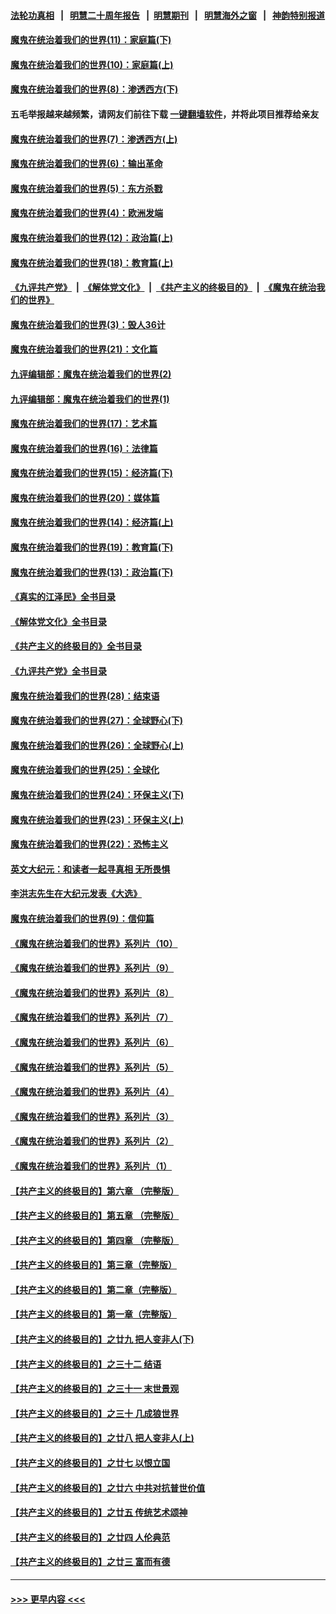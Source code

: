 #### [法轮功真相](https://github.com/gfw-breaker/truth/blob/master/README.md?t=0) &nbsp;&nbsp;|&nbsp;&nbsp; [明慧二十周年报告](https://github.com/gfw-breaker/mh-reports/blob/master/README.md?t=0) &nbsp;&nbsp;|&nbsp;&nbsp;[明慧期刊](https://github.com/gfw-breaker/mh-qikan) &nbsp;&nbsp;|&nbsp;&nbsp; [明慧海外之窗](https://github.com/gfw-breaker/mh-news/blob/master/README.md?t=0) &nbsp;&nbsp;|&nbsp;&nbsp; [神韵特别报道](https://github.com/gfw-breaker/mh-news/blob/master/shenyun.md?t=0)
#### [魔鬼在统治着我们的世界(11)：家庭篇(下)](../pages/nsc422/n10440961.md?t=01081843) 
#### [魔鬼在统治着我们的世界(10)：家庭篇(上)](../pages/nsc422/n10435448.md?t=01081843) 
#### [魔鬼在统治着我们的世界(8)：渗透西方(下)](../pages/nsc422/n10429603.md?t=01081843) 
#### 五毛举报越来越频繁，请网友们前往下载 [一键翻墙软件](https://github.com/gfw-breaker/ssr-accounts)，并将此项目推荐给亲友
#### [魔鬼在统治着我们的世界(7)：渗透西方(上)](../pages/nsc422/n10426013.md?t=01081843) 
#### [魔鬼在统治着我们的世界(6)：输出革命](../pages/nsc422/n10421536.md?t=01081843) 
#### [魔鬼在统治着我们的世界(5)：东方杀戮](../pages/nsc422/n10417707.md?t=01081843) 
#### [魔鬼在统治着我们的世界(4)：欧洲发端](../pages/nsc422/n10414890.md?t=01081843) 
#### [魔鬼在统治着我们的世界(12)：政治篇(上)](../pages/nsc422/n10444576.md?t=01081843) 
#### [魔鬼在统治着我们的世界(18)：教育篇(上)](../pages/nsc422/n10526970.md?t=01081843) 
#### [《九评共产党》](https://github.com/begood0513/9ping.md/blob/master/README.md) &nbsp;|&nbsp; [《解体党文化》](../../../../jtdwh.md/blob/master/README.md)  &nbsp;|&nbsp; [《共产主义的终极目的》](../../../../gczydzjmd.md/blob/master/README.md) &nbsp;|&nbsp; [《魔鬼在统治我们的世界》](../../../../mgztzwmdsj.md/blob/master/README.md) 
#### [魔鬼在统治着我们的世界(3)：毁人36计](../pages/nsc422/n10411583.md?t=01081843) 
#### [魔鬼在统治着我们的世界(21)：文化篇](../pages/nsc422/n10597706.md?t=01081843) 
#### [九评编辑部：魔鬼在统治着我们的世界(2)](../pages/nsc422/n10410036.md?t=01081843) 
#### [九评编辑部：魔鬼在统治着我们的世界(1)](../pages/nsc422/n10406825.md?t=01081843) 
#### [魔鬼在统治着我们的世界(17)：艺术篇](../pages/nsc422/n10499093.md?t=01081843) 
#### [魔鬼在统治着我们的世界(16)：法律篇](../pages/nsc422/n10485969.md?t=01081843) 
#### [魔鬼在统治着我们的世界(15)：经济篇(下)](../pages/nsc422/n10469975.md?t=01081843) 
#### [魔鬼在统治着我们的世界(20)：媒体篇](../pages/nsc422/n10586579.md?t=01081843) 
#### [魔鬼在统治着我们的世界(14)：经济篇(上)](../pages/nsc422/n10457370.md?t=01081843) 
#### [魔鬼在统治着我们的世界(19)：教育篇(下)](../pages/nsc422/n10564808.md?t=01081843) 
#### [魔鬼在统治着我们的世界(13)：政治篇(下)](../pages/nsc422/n10448270.md?t=01081843) 
#### [《真实的江泽民》全书目录](../pages/nsc422/n13721399.md?t=01081843) 
#### [《解体党文化》全书目录](../pages/nsc422/n13721157.md?t=01081843) 
#### [《共产主义的终极目的》全书目录](../pages/nsc422/n13721048.md?t=01081843) 
#### [《九评共产党》全书目录](../pages/nsc422/n13708085.md?t=01081843) 
#### [魔鬼在统治着我们的世界(28)：结束语](../pages/nsc422/n10936246.md?t=01081843) 
#### [魔鬼在统治着我们的世界(27)：全球野心(下)](../pages/nsc422/n10928319.md?t=01081843) 
#### [魔鬼在统治着我们的世界(26)：全球野心(上)](../pages/nsc422/n10900318.md?t=01081843) 
#### [魔鬼在统治着我们的世界(25)：全球化](../pages/nsc422/n10788205.md?t=01081843) 
#### [魔鬼在统治着我们的世界(24)：环保主义(下)](../pages/nsc422/n10695307.md?t=01081843) 
#### [魔鬼在统治着我们的世界(23)：环保主义(上)](../pages/nsc422/n10688613.md?t=01081843) 
#### [魔鬼在统治着我们的世界(22)：恐怖主义](../pages/nsc422/n10614727.md?t=01081843) 
#### [英文大纪元：和读者一起寻真相 无所畏惧](../pages/nsc422/n12542027.md?t=01081843) 
#### [李洪志先生在大纪元发表《大选》](../pages/nsc422/n12534746.md?t=01081843) 
#### [魔鬼在统治着我们的世界(9)：信仰篇](../pages/nsc422/n10432159.md?t=01081843) 
#### [《魔鬼在统治着我们的世界》系列片（10）](../pages/nsc422/n12292670.md?t=01081843) 
#### [《魔鬼在统治着我们的世界》系列片（9）](../pages/nsc422/n12290859.md?t=01081843) 
#### [《魔鬼在统治着我们的世界》系列片（8）](../pages/nsc422/n12287445.md?t=01081843) 
#### [《魔鬼在统治着我们的世界》系列片（7）](../pages/nsc422/n12283425.md?t=01081843) 
#### [《魔鬼在统治着我们的世界》系列片（6）](../pages/nsc422/n12282314.md?t=01081843) 
#### [《魔鬼在统治着我们的世界》系列片（5）](../pages/nsc422/n12281419.md?t=01081843) 
#### [《魔鬼在统治着我们的世界》系列片（4）](../pages/nsc422/n12274024.md?t=01081843) 
#### [《魔鬼在统治着我们的世界》系列片（3）](../pages/nsc422/n12271322.md?t=01081843) 
#### [《魔鬼在统治着我们的世界》系列片（2）](../pages/nsc422/n12269049.md?t=01081843) 
#### [《魔鬼在统治着我们的世界》系列片（1）](../pages/nsc422/n12267575.md?t=01081843) 
#### [【共产主义的终极目的】第六章 （完整版）](../pages/nsc422/n11428913.md?t=01081843) 
#### [【共产主义的终极目的】第五章 （完整版）](../pages/nsc422/n11428912.md?t=01081843) 
#### [【共产主义的终极目的】第四章 （完整版）](../pages/nsc422/n11428907.md?t=01081843) 
#### [【共产主义的终极目的】第三章（完整版）](../pages/nsc422/n11428848.md?t=01081843) 
#### [【共产主义的终极目的】第二章（完整版）](../pages/nsc422/n11428831.md?t=01081843) 
#### [【共产主义的终极目的】第一章（完整版）](../pages/nsc422/n11417651.md?t=01081843) 
#### [【共产主义的终极目的】之廿九 把人变非人(下)](../pages/nsc422/n11344140.md?t=01081843) 
#### [【共产主义的终极目的】之三十二 结语](../pages/nsc422/n11360535.md?t=01081843) 
#### [【共产主义的终极目的】之三十一 末世景观](../pages/nsc422/n11351129.md?t=01081843) 
#### [【共产主义的终极目的】之三十 几成狼世界](../pages/nsc422/n11348280.md?t=01081843) 
#### [【共产主义的终极目的】之廿八 把人变非人(上)](../pages/nsc422/n11340492.md?t=01081843) 
#### [【共产主义的终极目的】之廿七 以恨立国](../pages/nsc422/n11336944.md?t=01081843) 
#### [【共产主义的终极目的】之廿六 中共对抗普世价值](../pages/nsc422/n11324785.md?t=01081843) 
#### [【共产主义的终极目的】之廿五 传统艺术颂神](../pages/nsc422/n11296396.md?t=01081843) 
#### [【共产主义的终极目的】之廿四 人伦典范](../pages/nsc422/n11296397.md?t=01081843) 
#### [【共产主义的终极目的】之廿三 富而有德](../pages/nsc422/n11283598.md?t=01081843) 

----
#### [ >>> 更早内容 <<< ](../indexes/nsc422-earlier.md)
